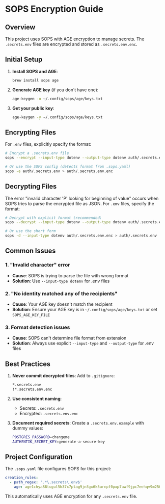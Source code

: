 # SOPS Encryption Guide

## Overview

This project uses SOPS with AGE encryption to manage secrets. The `.secrets.env` files are encrypted and stored as `.secrets.env.enc`.

## Initial Setup

1. **Install SOPS and AGE**:

   ```bash
   brew install sops age
   ```

2. **Generate AGE key** (if you don't have one):

   ```bash
   age-keygen -o ~/.config/sops/age/keys.txt
   ```

3. **Get your public key**:

   ```bash
   age-keygen -y ~/.config/sops/age/keys.txt
   ```

## Encrypting Files

For `.env` files, explicitly specify the format:

```bash
# Encrypt a .secrets.env file
sops --encrypt --input-type dotenv --output-type dotenv auth/.secrets.env > auth/.secrets.env.enc

# Or use the SOPS config (detects format from .sops.yaml)
sops -e auth/.secrets.env > auth/.secrets.env.enc
```

## Decrypting Files

The error "invalid character 'P' looking for beginning of value" occurs when SOPS tries to parse the encrypted file as JSON. For `.env` files, specify the format:

```bash
# Decrypt with explicit format (recommended)
sops --decrypt --input-type dotenv --output-type dotenv auth/.secrets.env.enc > auth/.secrets.env

# Or use the short form
sops -d --input-type dotenv auth/.secrets.env.enc > auth/.secrets.env
```

## Common Issues

### 1. "Invalid character" error

- **Cause**: SOPS is trying to parse the file with wrong format
- **Solution**: Use `--input-type dotenv` for .env files

### 2. "No identity matched any of the recipients"

- **Cause**: Your AGE key doesn't match the recipient
- **Solution**: Ensure your AGE key is in `~/.config/sops/age/keys.txt` or set `SOPS_AGE_KEY_FILE`

### 3. Format detection issues

- **Cause**: SOPS can't determine file format from extension
- **Solution**: Always use explicit `--input-type` and `--output-type` for .env files

## Best Practices

1. **Never commit decrypted files**:
   Add to `.gitignore`:

   ```bash
   *.secrets.env
   !*.secrets.env.enc
   ```

2. **Use consistent naming**:

   - Secrets: `.secrets.env`
   - Encrypted: `.secrets.env.enc`

3. **Document required secrets**:
   Create a `.secrets.env.example` with dummy values:

   ```bash
   POSTGRES_PASSWORD=changeme
   AUTHENTIK_SECRET_KEY=generate-a-secure-key
   ```

## Project Configuration

The `.sops.yaml` file configures SOPS for this project:

```yaml
creation_rules:
  - path_regex: '.*\.secrets\.env$'
    age: age1chya88tugul5h37x7ptag9jn3gx6k5urnpf0pxp7uwf9jpc7eehqv9m250
```

This automatically uses AGE encryption for any `.secrets.env` file.
